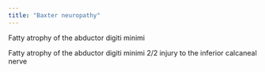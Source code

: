 ```yaml
---
title: "Baxter neuropathy"
---
```

Fatty atrophy of the abductor digiti minimi

Fatty atrophy of the abductor digiti minimi 2/2 injury to the inferior calcaneal nerve

